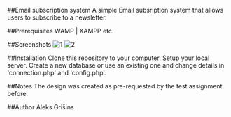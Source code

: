 ##Email subscription system
A simple Email subsription system that allows users to subscribe to a newsletter.

##Prerequisites
WAMP | XAMPP etc.

##Screenshots
![1](https://user-images.githubusercontent.com/80648656/161957300-a38a65f6-f41c-4c8f-be37-1d39e3002b9e.png)
![2](https://user-images.githubusercontent.com/80648656/161957374-dd57e364-54ed-4691-a77d-1ffe93008527.png)

##Installation
Clone this repository to your computer.
Setup your local server.
Create a new database or use an existing one and change details in 'connection.php' and 'config.php'.

##Notes
The design was created as pre-requested by the test assignment before.

##Author
Aleks Grišins

